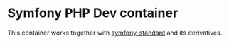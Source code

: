# Symfony PHP Dev container

This container works together with [symfony-standard](https://github.com/webplates/symfony-standard) and its derivatives.

